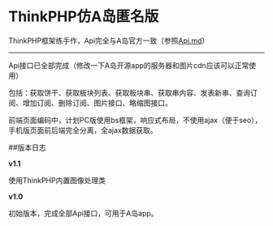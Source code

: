 # ThinkPHP仿A岛匿名版

ThinkPHP框架练手作，Api完全与A岛官方一致（参照[Api.md](https://github.com/wsdzl/nimingban_tp/blob/master/API.md)）

------

Api接口已全部完成（修改一下A岛开源app的服务器和图片cdn应该可以正常使用）

包括：获取饼干、获取板块列表、获取板块串、获取串内容、发表新串、查询订阅、增加订阅、删除订阅、图片接口、略缩图接口。

前端页面编码中，计划PC版使用bs框架，响应式布局，不使用ajax（便于seo），手机版页面前后端完全分离，全ajax数据获取。

##版本日志

**v1.1**

使用ThinkPHP内置图像处理类

**v1.0**

初始版本，完成全部Api接口，可用于A岛app。